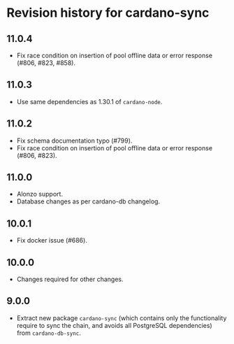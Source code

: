 # Revision history for cardano-sync

## 11.0.4
* Fix race condition on insertion of pool offline data or error response (#806, #823, #858).

## 11.0.3
* Use same dependencies as 1.30.1 of `cardano-node`.

## 11.0.2
* Fix schema documentation typo (#799).
* Fix race condition on insertion of pool offline data or error response (#806, #823).

## 11.0.0
* Alonzo support.
* Database changes as per cardano-db changelog.

## 10.0.1
* Fix docker issue (#686).

## 10.0.0
* Changes required for other changes.

## 9.0.0
* Extract new package `cardano-sync` (which contains only the functionality require to sync the
  chain, and avoids all PostgreSQL dependencies) from `cardano-db-sync`.

